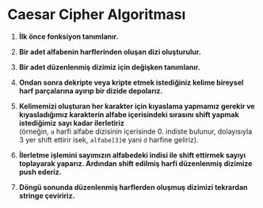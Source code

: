 # Caesar Cipher Algoritması

1. **İlk önce fonksiyon tanımlanır.**

2. **Bir adet alfabenin harflerinden oluşan dizi oluşturulur.**

3. **Bir adet düzenlenmiş dizimiz için değişken tanımlanır.**

4. **Ondan sonra dekripte veya kripte etmek istediğiniz kelime bireysel harf parçalarına ayırıp bir dizide depolarız.**

5. **Kelimemizi oluşturan her karakter için kıyaslama yapmamız gerekir ve kıyasladığımız karakterin alfabe içerisindeki sırasını shift yapmak istediğimiz sayı kadar ilerletiriz**  
   (örneğin, `a` harfi alfabe dizisinin içerisinde 0. indiste bulunur, dolayısıyla 3 yer shift ettirir isek, `alfabe[3]`e yani `d` harfine geliriz).

6. **İlerletme işlemini sayımızın alfabedeki indisi ile shift ettirmek sayıyı toplayarak yaparız. Ardından shift edilmiş harfi düzenlenmiş dizimize push ederiz.**

7. **Döngü sonunda düzenlenmiş harflerden oluşmuş dizimizi tekrardan stringe çeviririz.**

